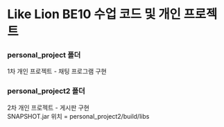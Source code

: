 # Like Lion BE10 수업 코드 및 개인 프로젝트

### personal_project 폴더
1차 개인 프로젝트 - 채팅 프로그램 구현

### personal_project2 폴더
2차 개인 프로젝트 - 게시판 구현</br>
SNAPSHOT.jar 위치 = personal_project2/build/libs
